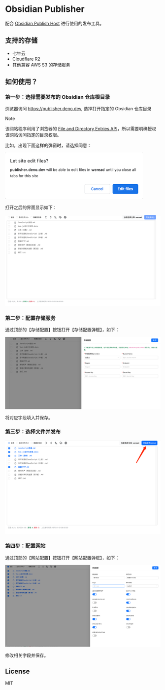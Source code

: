 # Obsidian Publisher

配合 [Obsidian Publish Host](https://github.com/jooooock/obsidian-publish-host) 进行使用的发布工具。

## 支持的存储

- 七牛云
- Cloudflare R2
- 其他兼容 AWS S3 的存储服务


## 如何使用？

### 第一步：选择需要发布的 Obsidian 仓库根目录

浏览器访问 https://publisher.deno.dev, 选择打开指定的 Obsidian 仓库目录

> [!NOTE]
> 该网站程序利用了浏览器的 [File and Directory Entries API](https://developer.mozilla.org/en-US/docs/Web/API/File_and_Directory_Entries_API)，所以需要明确授权该网站访问指定的目录权限。
> 
> 比如，出现下面这样的弹窗时，请选择同意：
> 
> ![grant permission](assets/grant-permission.png)

打开之后的界面显示如下：

![main ui](assets/main-ui.png)


### 第二步：配置存储服务

通过顶部的【存储配置】按钮打开【存储配置弹框】，如下：

![s3 config](assets/s3-config.png)

将对应字段填入并保存。


### 第三步：选择文件并发布

![select file and publish](assets/publish.png)


### 第四步：配置网站

通过顶部的【网站配置】按钮打开【网站配置弹框】，如下：

![site config](assets/site-config.png)

修改相关字段并保存。

## License

MIT

